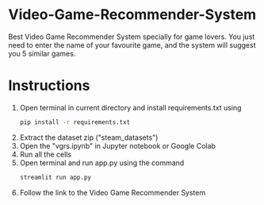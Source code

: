 # Video-Game-Recommender-System
Best Video Game Recommender System specially for game lovers. You just need to enter the name of your favourite game, and the system will suggest you 5 similar games.

# Instructions
1. Open terminal in current directory and install requirements.txt using
   ```bash
   pip install -r requirements.txt
2. Extract the dataset zip ("steam_datasets")
3. Open the "vgrs.ipynb" in Jupyter notebook or Google Colab
4. Run all the cells
5. Open terminal and run app.py using the command
   ```bash
   streamlit run app.py
6. Follow the link to the Video Game Recommender System
